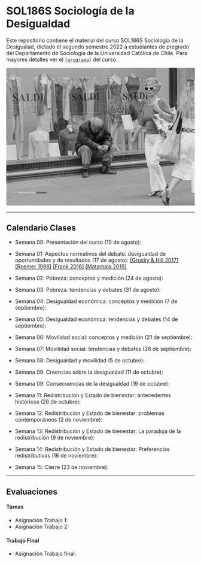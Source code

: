 # SOL186S Sociología de la Desigualdad
Este repositorio contiene el material del curso SOL186S Sociología de la Desigualad, dictado el segundo semestre 2022 a estudiantes de pregrado del Departamento de Sociología de la Universidad Católica de Chile. Para mayores detalles ver el [`[programa]`](files/syllabus.pdf) del curso.


![ineq](files/ineq.png)

---

## Calendario Clases

- Semana 00: Presentación del curso (10 de agosto):

- Semana 01: Aspectos normativos del debate: desigualdad de oportunidades y de resultados (17 de agosto): [[Grusky & Hill 2017]](readings/Grusky_Hill_2017.pdf) [[Roemer 1998]](readings/Roemer_1999.pdf) [[Frank 2016]](readings/Frank_2016.pdf) [[Matamala 2019]](readings/Matamala_2019.pdf)

- Semana 02:  Pobreza: conceptos y medición (24 de agosto):

- Semana 03: Pobreza: tendencias y debates (31 de agosto):

- Semana 04: Desigualdad económica: conceptos y medición  (7 de septiembre):

- Semana 05: Desigualdad económica: tendencias y debates  (14 de septiembre):

- Semana 06: Movilidad social: conceptos y medición   (21 de septiembre):

- Semana 07: Movilidad social: tendencias y debates (28 de septiembre):

- Semana 08: Desigualdad y movilidad  (5 de octubre):

- Semana 09: Creencias sobre la desigualdad (11 de octubre):

- Semana 09: Consecuencias de la desigualdad (19 de octubre):

- Semana 11: Redistribución y Estado de bienestar: antecedentes históricos (26 de octubre):

- Semana 12: Redistribución y Estado de bienestar: problemas contemporáneos (2 de noviembre):

- Semana 13: Redistribución y Estado de bienestar: La paradoja de la redistribución (9 de noviembre):

- Semana 14: Redistribución y Estado de bienestar: Preferencias redistributivas (16 de noviembre):

- Semana 15: Cierre (23 de noviembre):


---

## Evaluaciones

#### Tareas

- Asignación Trabajo 1: 
- Asignación Trabajo 2: 


#### Trabajo Final

- Asignación Trabajo final: 

